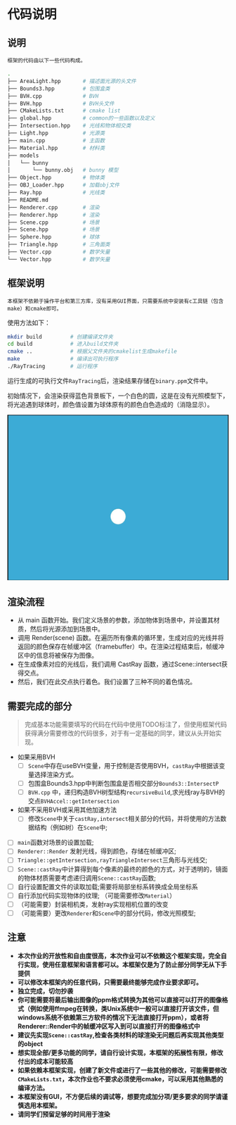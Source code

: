 # 代码说明
## 说明
    框架的代码由以下一些代码构成。
```bash
.
├── AreaLight.hpp       # 描述面光源的头文件
├── Bounds3.hpp         # 包围盒类
├── BVH.cpp             # BVH
├── BVH.hpp             # BVH头文件
├── CMakeLists.txt      # cmake list
├── global.hpp          # common的一些函数以及定义
├── Intersection.hpp    # 光线和物体相交类
├── Light.hpp           # 光源类
├── main.cpp            # 主函数
├── Material.hpp        # 材料类
├── models
│   └── bunny
│       └── bunny.obj   # bunny 模型
├── Object.hpp          # 物体类
├── OBJ_Loader.hpp      # 加载obj文件
├── Ray.hpp             # 光线类
├── README.md
├── Renderer.cpp        # 渲染
├── Renderer.hpp        # 渲染
├── Scene.cpp           # 场景
├── Scene.hpp           # 场景 
├── Sphere.hpp          # 球体
├── Triangle.hpp        # 三角面类
├── Vector.cpp          # 数学矢量
└── Vector.hpp          # 数学矢量
```

##  框架说明
    本框架不依赖于操作平台和第三方库，没有采用GUI界面，只需要系统中安装有c工具链（包含make）和cmake即可。
使用方法如下：
```bash
mkdir build         # 创建编译文件夹
cd build            # 进入build文件夹
cmake ..            # 根据父文件夹的cmakelist生成makefile
make                # 编译出可执行程序
./RayTracing        # 运行程序
```

运行生成的可执行文件`RayTracing`后，渲染结果存储在`binary.ppm`文件中。

初始情况下，会渲染获得蓝色背景板下，一个白色的圆，这是在没有光照模型下，将光追遇到球体时，颜色值设置为球体原有的颜色白色造成的（消隐显示）。

![result](result.jpg)

## 渲染流程
- 从 main 函数开始。我们定义场景的参数，添加物体到场景中，并设置其材质，然后将光源添加到场景中。
- 调用 Render(scene) 函数。在遍历所有像素的循环里，生成对应的光线并将返回的颜色保存在帧缓冲区（framebuffer）中。在渲染过程结束后，帧缓冲区中的信息将被保存为图像。
- 在生成像素对应的光线后，我们调用 CastRay 函数，通过Scene::intersect获得交点。
- 然后，我们在此交点执行着色。我们设置了三种不同的着色情况。

## 需要完成的部分
> 完成基本功能需要填写的代码在代码中使用TODO标注了，但使用框架代码获得满分需要修改的代码很多，对于有一定基础的同学，建议从头开始实现。

- 如果采用BVH 
    - [ ] `Scene`中存在useBVH变量，用于控制是否使用BVH，`castRay`中根据该变量选择渲染方式。
    - [ ] 包围盒Bounds3.hpp中判断包围盒是否相交部分`Bounds3::IntersectP`
    - [ ] `BVH.cpp` 中，递归构造BVH树型结构`recursiveBuild`,求光线ray与BVH的交点`BVHAccel::getIntersection`
- 如果不采用BVH或采用其他加速方法
    - [ ] 修改`Scene`中关于`castRay,intersect`相关部分的代码，并将使用的方法数据结构（例如树）在`Scene`中;
- [ ] `main`函数对场景的设置加载;
- [ ] `Renderer::Render` 发射光线，得到颜色，存储在帧缓冲区;
- [ ] `Triangle::getIntersection,rayTriangleIntersect`三角形与光线交;
- [ ] `Scene::castRay`中计算得到每个像素的最终的颜色的方式，对于透明的，镜面的物体材质需要考虑递归调用`Scene::castRay`函数;
- [ ] 自行设置配置文件的读取加载;需要将局部坐标系转换成全局坐标系
- [ ] 自行添加代码实现物体的纹理; （可能需要修改`Material`）
- [ ] （可能需要）封装相机类，发射ray实现相机位置的改变
- [ ] （可能需要）更改`Renderer`和`Scene`中的部分代码，修改光照模型;

## 注意
- **本次作业的开放性和自由度很高，本次作业可以不依赖这个框架实现，完全自行实现，使用任意框架和语言都可以。本框架仅是为了防止部分同学无从下手提供**
- **可以修改本框架内的任意代码，只需要最终能够完成作业要求即可。**
- **独立完成，切勿抄袭**
- **你可能需要将最后输出图像的ppm格式转换为其他可以直接可以打开的图像格式（例如使用ffmpeg在转换，类Unix系统中一般可以直接打开该文件，但windows系统不依赖第三方软件的情况下无法直接打开ppm），或者将Renderer::Render中的帧缓冲区写入到可以直接打开的图像格式中**
- **建议先实现`Scene::castRay`,检查各类材料的球渲染无问题后再实现其他类型的object**
- **想实现全部/更多功能的同学，请自行设计实现，本框架的拓展性有限，修改付出的成本可能较高**
- **如果依赖本框架实现，创建了新文件或进行了一些其他的修改，可能需要修改`CMakeLists.txt`，本次作业也不要求必须使用cmake，可以采用其他熟悉的编译方法。**
- **本框架没有GUI，不方便后续的调试等，想要完成加分项/更多要求的同学请谨慎选用本框架。**
- **请同学们预留足够的时间用于渲染**



